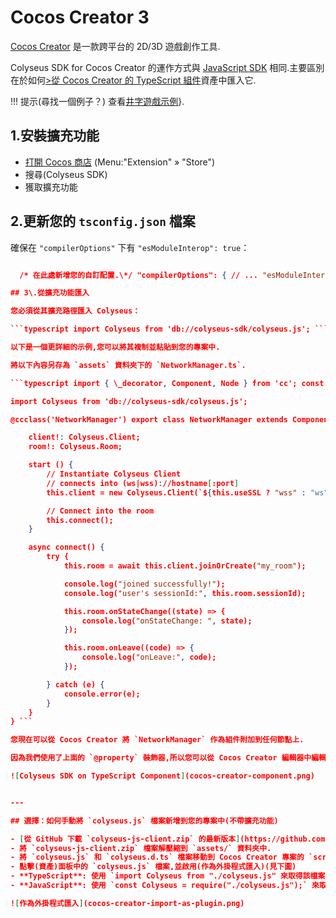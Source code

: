 # Cocos Creator 3

[Cocos Creator](https://cocos.com/creator) 是一款跨平台的 2D/3D 遊戲創作工具.

Colyseus SDK for Cocos Creator 的運作方式與 [JavaScript SDK](/getting-started/javascript-client/) 相同.主要區別在於如何[>從 Cocos Creator 的 TypeScript 組件](#importing-from-the-extension)資產中匯入它.

!!! 提示(尋找一個例子？) 查看[井字遊戲示例](https://github.com/colyseus/cocos-demo-tictactoe)}.

## 1\.安裝擴充功能

- [打開 Cocos 商店](https://store.cocos.com/app/en/detail/2937/) (Menu:"Extension" » "Store")
- 搜尋(Colyseus SDK)
- 獲取擴充功能

## 2\.更新您的 `tsconfig.json` 檔案

確保在 `"compilerOptions"` 下有 `"esModuleInterop": true`：

```json // ...

  /* 在此處新增您的自訂配置.\*/ "compilerOptions": { // ... "esModuleInterop": true // ... } // ... ```

## 3\.從擴充功能匯入

您必須從其擴充路徑匯入 Colyseus：

```typescript import Colyseus from 'db://colyseus-sdk/colyseus.js'; ```

以下是一個更詳細的示例,您可以將其複制並粘貼到您的專案中.

將以下內容另存為 `assets` 資料夾下的 `NetworkManager.ts`.

```typescript import { \_decorator, Component, Node } from 'cc'; const { ccclass, property } = \_decorator;

import Colyseus from 'db://colyseus-sdk/colyseus.js';

@ccclass('NetworkManager') export class NetworkManager extends Component { @property hostname = "localhost"; @property port = 2567; @property useSSL = false;

    client!: Colyseus.Client;
    room!: Colyseus.Room;

    start () {
        // Instantiate Colyseus Client
        // connects into (ws|wss)://hostname[:port]
        this.client = new Colyseus.Client(`${this.useSSL ? "wss" : "ws"}://${this.hostname}${([443, 80].includes(this.port) || this.useSSL) ? "" : `:${this.port}`}`);

        // Connect into the room
        this.connect();
    }

    async connect() {
        try {
            this.room = await this.client.joinOrCreate("my_room");

            console.log("joined successfully!");
            console.log("user's sessionId:", this.room.sessionId);

            this.room.onStateChange((state) => {
                console.log("onStateChange: ", state);
            });

            this.room.onLeave((code) => {
                console.log("onLeave:", code);
            });

        } catch (e) {
            console.error(e);
        }
    }
} ```

您現在可以從 Cocos Creator 將 `NetworkManager` 作為組件附加到任何節點上.

因為我們使用了上面的 `@property` 裝飾器,所以您可以從 Cocos Creator 編輯器中編輯 `hostname`, `port` 和 `useSSL`：

![Colyseus SDK on TypeScript Component](cocos-creator-component.png)


---

## 選擇：如何手動將 `colyseus.js` 檔案新增到您的專案中(不帶擴充功能)

- [從 GitHub 下載 `colyseus-js-client.zip` 的最新版本](https://github.com/colyseus/colyseus.js/releases).
- 將 `colyseus-js-client.zip` 檔案解壓縮到 `assets/` 資料夾中.
- 將 `colyseus.js` 和 `colyseus.d.ts` 檔案移動到 Cocos Creator 專案的 `scripts` 資料夾中.
- 點擊(資產)面板中的 `colyseus.js` 檔案,並啟用(作為外掛程式匯入)(見下圖)
- **TypeScript**: 使用 `import Colyseus from "./colyseus.js" 來取得該檔案 ;`
- **JavaScript**: 使用 `const Colyseus = require("./colyseus.js");` 來取得該檔案

![作為外掛程式匯入](cocos-creator-import-as-plugin.png)

